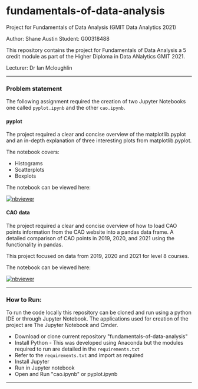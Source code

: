 # fundamentals-of-data-analysis
Project for Fundamentals of Data Analysis (GMIT Data Analytics 2021)

Author: Shane Austin
Student: G00318488

This repository contains the project for Fundamentals of Data Analysis a 5 credit module as part of the Higher Diploma in Data ANalytics GMIT 2021. 

Lecturer: Dr Ian Mcloughlin



---

### Problem statement
The following assignment required the creation of two Jupyter Notebooks one called ```pyplot.ipynb``` and the other ```cao.ipynb```.

#### pyplot 
The project required a clear and concise overview of the matplotlib.pyplot and an in-depth explanation of three interesting plots from matplotlib.pyplot.

The notebook covers:
* Histograms
* Scatterplots
* Boxplots

The notebook can be viewed here:

[![nbviewer](https://nbviewer.org/github/ShanePAustin/fundamentals-of-data-analysis/blob/main/pyplot.ipynb)](https://nbviewer.jupyter.org/...)

#### CAO data

The project required a clear and concise overview of how to load CAO points information from the CAO website into a pandas data frame. A detailed comparison of CAO points in 2019, 2020, and 2021 using the functionality in pandas.

This project focused on data from 2019, 2020 and 2021 for level 8 courses.

The notebook can be viewed here:

[![nbviewer](https://nbviewer.org/github/ShanePAustin/fundamentals-of-data-analysis/blob/main/cao.ipynb)](https://nbviewer.jupyter.org/...)

---

### How to Run:

To run the code locally this repository can be cloned and run using a python IDE or through Jupyter Notebook. The applications used for creation of the project are The Jupyter Notebook and Cmder.

* Download or clone current repository "fundamentals-of-data-analysis"
* Install Python - This was developed using Anaconda but the modules required to run are detailed in the ```requirements.txt```
* Refer to the ```requirements.txt``` and import as required
* Install Jupyter
* Run in Jupyter notebook
* Open and Run "cao.ipynb" or pyplot.ipynb

---






